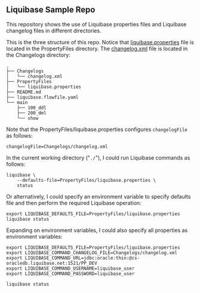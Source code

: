 ## Liquibase Sample Repo ##

This repository shows the use of Liquibase properties files and Liquibase changelog files in different directories.

This is the three structure of this repo. Notice that [liquibase.properties](PropertyFiles) file is located in the PropertyFiles directory. The [changelog.xml](Changelogs) file is located in the Changelogs directory:

```
.
├── Changelogs
│   └── changelog.xml
├── PropertyFiles
│   └── liquibase.properties
├── README.md
├── liquibase.flowfile.yaml
└── main
    ├── 100_ddl
    ├── 200_dml
    └── show
```

Note that the PropertyFiles/liquibase.properties configures `changelogFile` as follows:
```
changelogFile=Changelogs/changelog.xml
```

In the current working directory ("`./`"), I could run Liquibase commands as follows:
```
liquibase \
    --defaults-file=PropertyFiles/liquibase.properties \
    status
```

Or alternatively, I could specify an environment variable to specify defaults file and then perform the required Liquibase operation:
```
export LIQUIBASE_DEFAULTS_FILE=PropertyFiles/liquibase.properties
liquibase status
```

Expanding on environment variables, I could also specify all properties as environment variables:
```
export LIQUIBASE_DEFAULTS_FILE=PropertyFiles/liquibase.properties
export LIQUIBASE_COMMAND_CHANGELOG_FILE=Changelogs/changelog.xml
export LIQUIBASE_COMMAND_URL=jdbc:oracle:thin:@cs-oracledb.liquibase.net:1521/PP_DEV
export LIQUIBASE_COMMAND_USERNAME=liquibase_user
export LIQUIBASE_COMMAND_PASSWORD=liquibase_user

liquibase status
```
